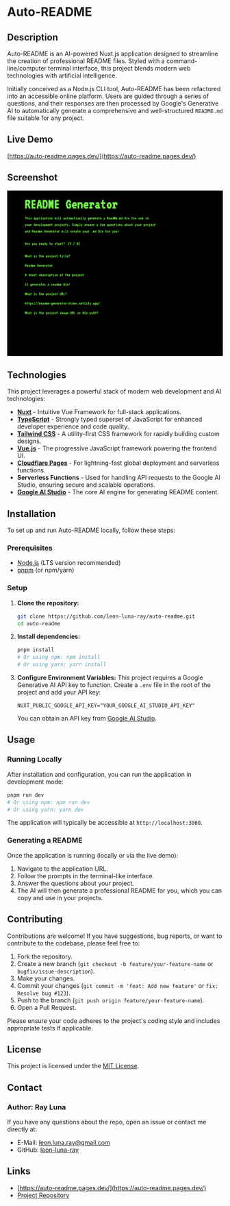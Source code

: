 # Auto-README

## Description

Auto-README is an AI-powered Nuxt.js application designed to streamline the creation of professional README files. Styled with a command-line/computer terminal interface, this project blends modern web technologies with artificial intelligence.

Initially conceived as a Node.js CLI tool, Auto-README has been refactored into an accessible online platform. Users are guided through a series of questions, and their responses are then processed by Google's Generative AI to automatically generate a comprehensive and well-structured `README.md` file suitable for any project.

## Live Demo

[https://auto-readme.pages.dev/](https://auto-readme.pages.dev/)

## Screenshot

![Auto-README Screenshot](./assets/img/screenshot.png)

## Technologies

This project leverages a powerful stack of modern web development and AI technologies:

*   **[Nuxt](https://nuxt.com/)** - Intuitive Vue Framework for full-stack applications.
*   **[TypeScript](https://www.typescriptlang.org/)** - Strongly typed superset of JavaScript for enhanced developer experience and code quality.
*   **[Tailwind CSS](https://tailwindcss.com/)** - A utility-first CSS framework for rapidly building custom designs.
*   **[Vue.js](https://vuejs.org/)** - The progressive JavaScript framework powering the frontend UI.
*   **[Cloudflare Pages](https://pages.cloudflare.com/)** - For lightning-fast global deployment and serverless functions.
*   **Serverless Functions** - Used for handling API requests to the Google AI Studio, ensuring secure and scalable operations.
*   **[Google AI Studio](https://ai.google.dev/)** - The core AI engine for generating README content.

## Installation

To set up and run Auto-README locally, follow these steps:

### Prerequisites

*   [Node.js](https://nodejs.org/) (LTS version recommended)
*   [pnpm](https://pnpm.io/) (or npm/yarn)

### Setup

1.  **Clone the repository:**
    ```bash
    git clone https://github.com/leon-luna-ray/auto-readme.git
    cd auto-readme
    ```

2.  **Install dependencies:**
    ```bash
    pnpm install
    # Or using npm: npm install
    # Or using yarn: yarn install
    ```

3.  **Configure Environment Variables:**
    This project requires a Google Generative AI API key to function.
    Create a `.env` file in the root of the project and add your API key:

    ```dotenv
    NUXT_PUBLIC_GOOGLE_API_KEY="YOUR_GOOGLE_AI_STUDIO_API_KEY"
    ```
    You can obtain an API key from [Google AI Studio](https://ai.google.dev/).

## Usage

### Running Locally

After installation and configuration, you can run the application in development mode:

```bash
pnpm run dev
# Or using npm: npm run dev
# Or using yarn: yarn dev
```

The application will typically be accessible at `http://localhost:3000`.

### Generating a README

Once the application is running (locally or via the live demo):

1.  Navigate to the application URL.
2.  Follow the prompts in the terminal-like interface.
3.  Answer the questions about your project.
4.  The AI will then generate a professional README for you, which you can copy and use in your projects.

## Contributing

Contributions are welcome! If you have suggestions, bug reports, or want to contribute to the codebase, please feel free to:

1.  Fork the repository.
2.  Create a new branch (`git checkout -b feature/your-feature-name` or `bugfix/issue-description`).
3.  Make your changes.
4.  Commit your changes (`git commit -m 'feat: Add new feature'` or `fix: Resolve bug #123`).
5.  Push to the branch (`git push origin feature/your-feature-name`).
6.  Open a Pull Request.

Please ensure your code adheres to the project's coding style and includes appropriate tests if applicable.

## License

This project is licensed under the [MIT License](LICENSE).

## Contact

### Author: Ray Luna

If you have any questions about the repo, open an issue or contact me directly at:

- E-Mail: leon.luna.ray@gmail.com
- GitHub: [leon-luna-ray](https://github.com/leon-luna-ray)

## Links

- [https://auto-readme.pages.dev/](https://auto-readme.pages.dev/)
- [Project Repository](https://github.com/leon-luna-ray/auto-readme/)
